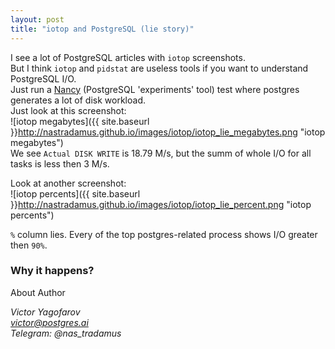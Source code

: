 ```yaml
---
layout: post
title: "iotop and PostgreSQL (lie story)"
---
```


I see a lot of PostgreSQL articles with `iotop` screenshots.  
But I think `iotop` and `pidstat` are useless tools if you want to understand PostgreSQL I/O.  
Just run a [Nancy](http://gitlab.com/postgres.ai/nancy/) (PostgreSQL 'experiments' tool)  test where postgres generates a lot of disk workload.  
Just look at this screenshot:  
![iotop megabytes]({{ site.baseurl }}http://nastradamus.github.io/images/iotop/iotop_lie_megabytes.png "iotop megabytes")  
We see `Actual DISK WRITE` is 18.79 M/s, but the summ of whole I/O for all tasks is less then 3 M/s.  

Look at another screenshot:  
![iotop percents]({{ site.baseurl }}http://nastradamus.github.io/images/iotop/iotop_lie_percent.png "iotop percents")  

`%` column lies. Every of the top postgres-related process shows I/O greater then `90%`.  

### Why it happens?


About Author

*Victor Yagofarov  
victor@postgres.ai  
Telegram: @nas_tradamus*

